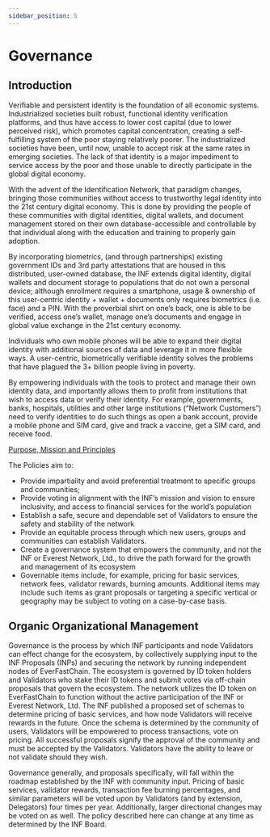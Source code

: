 ```yaml
---
sidebar_position: 5
---
```


# Governance

## Introduction

Verifiable and persistent identity is the foundation of all economic systems. Industrialized societies built robust, functional identity verification platforms, and thus have access to lower cost capital (due to lower perceived risk), which promotes capital concentration, creating a self-fulfilling system of the poor staying relatively poorer. The industrialized societies have been, until now, unable to accept risk at the same rates in emerging societies. The lack of that identity is a major impediment to service access by the poor and those unable to directly participate in the global digital economy.

With the advent of the Identification Network, that paradigm changes, bringing those communities without access to trustworthy legal identity into the 21st century digital economy. This is done by providing the people of these communities with digital identities, digital wallets, and document management stored on their own database-accessible and controllable by that individual along with the education and training to properly gain adoption.

By incorporating biometrics, (and through partnerships) existing government IDs and 3rd party attestations that are housed in this distributed, user-owned database, the INF extends digital identity, digital wallets and document storage to populations that do not own a personal device; although enrollment requires a smartphone, usage & ownership of this user-centric identity + wallet + documents only requires biometrics (i.e. face) and a PIN. With the proverbial shirt on one’s back, one is able to be verified, access one’s wallet, manage one’s documents and engage in global value exchange in the 21st century economy.

Individuals who own mobile phones will be able to expand their digital identity with additional sources of data and leverage it in more flexible ways. A user-centric, biometrically verifiable identity solves the problems that have plagued the 3+ billion people living in poverty.

By empowering individuals with the tools to protect and manage their own identity data, and importantly allows them to profit from institutions that wish to access data or verify their identity. For example, governments, banks, hospitals, utilities and other large institutions (“Network Customers”) need to verify identities to do such things as open a bank account, provide a mobile phone and SIM card, give and track a vaccine, get a SIM card, and receive food.

[Purpose, Mission and Principles](/docs/inf-background)

The Policies aim to:

- Provide impartiality and avoid preferential treatment to specific groups and communities;
- Provide voting in alignment with the INF’s mission and vision to ensure inclusivity, and access to financial services for the world’s population
- Establish a safe, secure and dependable set of Validators to ensure the safety and stability of the network
- Provide an equitable process through which new users, groups and communities can establish Validators.
- Create a governance system that empowers the community, and not the INF or Everest Network, Ltd., to drive the path forward for the growth and management of its ecosystem
- Governable items include, for example, pricing for basic services, network fees, validator rewards, burning amounts. Additional items may include such items as grant proposals or targeting a specific vertical or geography may be subject to voting on a case-by-case basis.

## Organic Organizational Management

Governance is the process by which INF participants and node Validators can effect change for the ecosystem, by collectively supplying input to the INF Proposals (INPs) and securing the network by running independent nodes of EverFastChain. The ecosystem is governed by ID token holders and Validators who stake their ID tokens and submit votes via off-chain proposals that govern the ecosystem. The network utilizes the ID token on EverFastChain to function without the active participation of the INF or Everest Network, Ltd. The INF published a proposed set of schemas to determine pricing of basic services, and how node Validators will receive rewards in the future. Once the schema is determined by the community of users, Validators will be empowered to process transactions, vote on pricing. All successful proposals signify the approval of the community and must be accepted by the Validators. Validators have the ability to leave or not validate should they wish.

Governance generally, and proposals specifically, will fall within the roadmap established by the INF with community input. Pricing of basic services, validator rewards, transaction fee burning percentages, and similar parameters will be voted upon by Validators (and by extension, Delegators) four times per year. Additionally, larger directional changes may be voted on as well. The policy described here can change at any time as determined by the INF Board.

